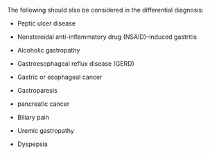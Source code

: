 The following should also be considered in the differential diagnosis:

- Peptic ulcer disease

- Nonsteroidal anti-inflammatory drug (NSAID)–induced gastritis

- Alcoholic gastropathy

- Gastroesophageal reflux disease (GERD)

- Gastric or esophageal cancer

- Gastroparesis

- pancreatic cancer

- Biliary pain

- Uremic gastropathy

- Dyspepsia